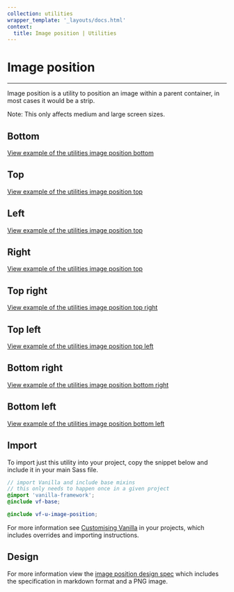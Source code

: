 ```yaml
---
collection: utilities
wrapper_template: '_layouts/docs.html'
context:
  title: Image position | Utilities
---
```


# Image position

<hr>

Image position is a utility to position an image within a parent container, in
most cases it would be a strip.

<div class="p-notification--information">
  <p class="p-notification__content">
    <span class="p-notification__title">Note:</span>
    <span class="p-notification__message">This only affects medium and large screen sizes.</span>
  </p>
</div>

## Bottom

<div class="embedded-example"><a href="/docs/examples/utilities/image-position/bottom/" class="js-example">
View example of the utilities image position bottom
</a></div>

## Top

<div class="embedded-example"><a href="/docs/examples/utilities/image-position/top/" class="js-example">
View example of the utilities image position top
</a></div>

## Left

<div class="embedded-example"><a href="/docs/examples/utilities/image-position/left/" class="js-example">
View example of the utilities image position top
</a></div>

## Right

<div class="embedded-example"><a href="/docs/examples/utilities/image-position/right/" class="js-example">
View example of the utilities image position top
</a></div>

## Top right

<div class="embedded-example"><a href="/docs/examples/utilities/image-position/top-right/" class="js-example">
View example of the utilities image position top right
</a></div>

## Top left

<div class="embedded-example"><a href="/docs/examples/utilities/image-position/top-left/" class="js-example">
View example of the utilities image position top left
</a></div>

## Bottom right

<div class="embedded-example"><a href="/docs/examples/utilities/image-position/bottom-right/" class="js-example">
View example of the utilities image position bottom right
</a></div>

## Bottom left

<div class="embedded-example"><a href="/docs/examples/utilities/image-position/bottom-left/" class="js-example">
View example of the utilities image position bottom left
</a></div>

## Import

To import just this utility into your project, copy the snippet below and include it in your main Sass file.

```scss
// import Vanilla and include base mixins
// this only needs to happen once in a given project
@import 'vanilla-framework';
@include vf-base;

@include vf-u-image-position;
```

For more information see [Customising Vanilla](/docs/customising-vanilla/) in your projects, which includes overrides and importing instructions.

## Design

For more information view the [image position design spec](https://github.com/canonical-web-and-design/design-vanilla-framework/tree/main/Image%20position) which includes the specification in markdown format and a PNG image.
